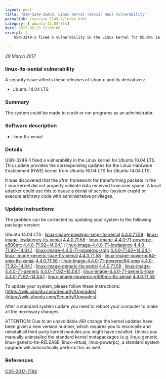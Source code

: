 ```yaml
---
layout: post
title: "USN-3249-2&#58; Linux kernel (Xenial HWE) vulnerability"
permalink: /usn/usn-3249-2/index.html
category: [ ubuntu-14.04-lts]
date: 2017-03-29 12:00:00
excerpt: |
    USN-3249-1 fixed a vulnerability in the Linux kernel for Ubuntu 16.04 LTS. This update provides the corresponding updates for the Linux Hardware Enablement (HWE) kernel from Ubuntu 16.04 LTS for Ubuntu 14.04 LTS.
    
--- 
```

 
 

*29 March 2017*

### linux-lts-xenial vulnerability

A security issue affects these releases of Ubuntu and its derivatives:

* Ubuntu 14.04 LTS

### Summary

The system could be made to crash or run programs as an administrator. 

### Software description

* linux-lts-xenial 

### Details

USN-3249-1 fixed a vulnerability in the Linux kernel for Ubuntu 16.04 LTS. This update provides the corresponding updates for the Linux Hardware Enablement (HWE) kernel from Ubuntu 16.04 LTS for Ubuntu 14.04 LTS.

It was discovered that the xfrm framework for transforming packets in the Linux kernel did not properly validate data received from user space. A local attacker could use this to cause a denial of service (system crash) or execute arbitrary code with administrative privileges. 

### Update instructions

The problem can be corrected by updating your system to the following package version:

Ubuntu 14.04 LTS
 : [linux-image-powerpc-smp-lts-xenial](https://launchpad.net/ubuntu/+source/linux-lts-xenial) <span> [4.4.0.71.58](https://launchpad.net/ubuntu/+source/linux-lts-xenial/4.4.0-71.92~14.04.1) </span> 
 : [linux-image-lowlatency-lts-xenial](https://launchpad.net/ubuntu/+source/linux-lts-xenial) <span> [4.4.0.71.58](https://launchpad.net/ubuntu/+source/linux-lts-xenial/4.4.0-71.92~14.04.1) </span> 
 : [linux-image-4.4.0-71-powerpc-e500mc](https://launchpad.net/ubuntu/+source/linux-lts-xenial) <span> [4.4.0-71.92~14.04.1](https://launchpad.net/ubuntu/+source/linux-lts-xenial/4.4.0-71.92~14.04.1) </span> 
 : [linux-image-4.4.0-71-lowlatency](https://launchpad.net/ubuntu/+source/linux-lts-xenial) <span> [4.4.0-71.92~14.04.1](https://launchpad.net/ubuntu/+source/linux-lts-xenial/4.4.0-71.92~14.04.1) </span> 
 : [linux-image-4.4.0-71-powerpc-smp](https://launchpad.net/ubuntu/+source/linux-lts-xenial) <span> [4.4.0-71.92~14.04.1](https://launchpad.net/ubuntu/+source/linux-lts-xenial/4.4.0-71.92~14.04.1) </span> 
 : [linux-image-generic-lpae-lts-xenial](https://launchpad.net/ubuntu/+source/linux-lts-xenial) <span> [4.4.0.71.58](https://launchpad.net/ubuntu/+source/linux-lts-xenial/4.4.0-71.92~14.04.1) </span> 
 : [linux-image-powerpc64-smp-lts-xenial](https://launchpad.net/ubuntu/+source/linux-lts-xenial) <span> [4.4.0.71.58](https://launchpad.net/ubuntu/+source/linux-lts-xenial/4.4.0-71.92~14.04.1) </span> 
 : [linux-image-4.4.0-71-powerpc64-smp](https://launchpad.net/ubuntu/+source/linux-lts-xenial) <span> [4.4.0-71.92~14.04.1](https://launchpad.net/ubuntu/+source/linux-lts-xenial/4.4.0-71.92~14.04.1) </span> 
 : [linux-image-generic-lts-xenial](https://launchpad.net/ubuntu/+source/linux-lts-xenial) <span> [4.4.0.71.58](https://launchpad.net/ubuntu/+source/linux-lts-xenial/4.4.0-71.92~14.04.1) </span> 
 : [linux-image-4.4.0-71-generic](https://launchpad.net/ubuntu/+source/linux-lts-xenial) <span> [4.4.0-71.92~14.04.1](https://launchpad.net/ubuntu/+source/linux-lts-xenial/4.4.0-71.92~14.04.1) </span> 
 : [linux-image-4.4.0-71-generic-lpae](https://launchpad.net/ubuntu/+source/linux-lts-xenial) <span> [4.4.0-71.92~14.04.1](https://launchpad.net/ubuntu/+source/linux-lts-xenial/4.4.0-71.92~14.04.1) </span> 
 : [linux-image-powerpc-e500mc-lts-xenial](https://launchpad.net/ubuntu/+source/linux-lts-xenial) <span> [4.4.0.71.58](https://launchpad.net/ubuntu/+source/linux-lts-xenial/4.4.0-71.92~14.04.1) </span> 

To update your system, please follow these instructions: [https://wiki.ubuntu.com/Security/Upgrades](https://wiki.ubuntu.com/Security/Upgrades).

After a standard system update you need to reboot your computer to make all the necessary changes.

ATTENTION: Due to an unavoidable ABI change the kernel updates have been given a new version number, which requires you to recompile and reinstall all third party kernel modules you might have installed. Unless you manually uninstalled the standard kernel metapackages (e.g. linux-generic, linux-generic-lts-RELEASE, linux-virtual, linux-powerpc), a standard system upgrade will automatically perform this as well. 

### References

 
 [CVE-2017-7184](http://people.ubuntu.com/~ubuntu-security/cve/CVE-2017-7184)
 

